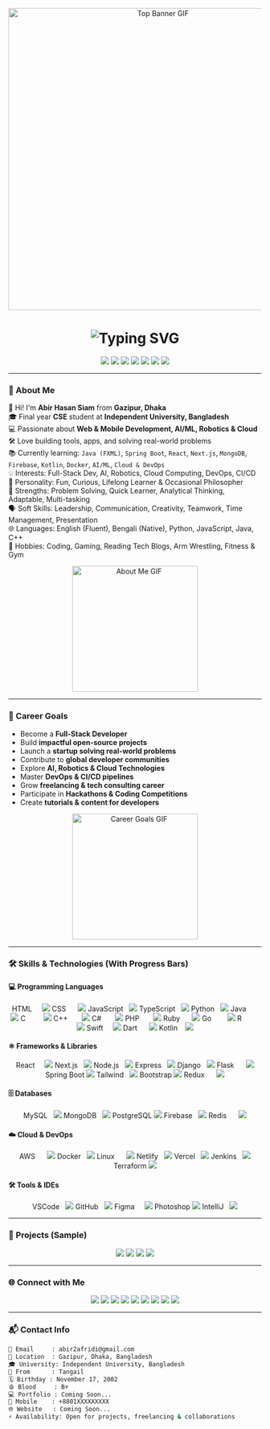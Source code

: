 <!-- Top Section GIF Banner -->
<p align="center">
  <img src="https://media0.giphy.com/media/v1.Y2lkPTc5MGI3NjExcW4wcTZzOWthNDNwcXM2amg3NWIxMG51ZjEwZmd4dTh1a21uenlscyZlcD12MV9pbnRlcm5hbF9naWZfYnlfaWQmY3Q9Zw/qgQUggAC3Pfv687qPC/giphy.gif" width="600px" alt="Top Banner GIF" />
</p>

<!-- Typing Animation -->
<h1 align="center">
  <img src="https://readme-typing-svg.demolab.com?font=Fira+Code&weight=700&size=28&pause=1000&center=true&vCenter=true&width=600&lines=Hi+%F0%9F%91%8B,+I'm+Abir+Hasan+Siam;Full-Stack+Developer+|+Tech+Enthusiast;Welcome+to+My+GitHub+Profile!" alt="Typing SVG" />
</h1>

<p align="center">
  <img src="https://komarev.com/ghpvc/?username=abir2afridi&label=Profile+Views&color=00bfff&style=flat-square" />
  <img src="https://img.shields.io/github/followers/abir2afridi?label=Followers&style=social" />
  <img src="https://img.shields.io/badge/Status-Active-brightgreen" />
  <img src="https://img.shields.io/badge/Availability-Hiring-green" />
  <img src="https://img.shields.io/badge/Portfolio-ComingSoon-orange" />
  <img src="https://img.shields.io/badge/Experience-Intermediate-yellow" />
  <img src="https://img.shields.io/badge/Contribution-Open-success" />
</p>

---

### 🧠 About Me

👋 Hi! I'm **Abir Hasan Siam** from **Gazipur, Dhaka**  
🎓 Final year **CSE** student at **Independent University, Bangladesh**  
💻 Passionate about **Web & Mobile Development, AI/ML, Robotics & Cloud**  
🛠️ Love building tools, apps, and solving real-world problems  
📚 Currently learning: `Java (FXML)`, `Spring Boot`, `React`, `Next.js`, `MongoDB`, `Firebase`, `Kotlin`, `Docker`, `AI/ML`, `Cloud & DevOps`  
💡 Interests: Full-Stack Dev, AI, Robotics, Cloud Computing, DevOps, CI/CD  
🧩 Personality: Fun, Curious, Lifelong Learner & Occasional Philosopher  
🎯 Strengths: Problem Solving, Quick Learner, Analytical Thinking, Adaptable, Multi-tasking  
🗣️ Soft Skills: Leadership, Communication, Creativity, Teamwork, Time Management, Presentation  
🌐 Languages: English (Fluent), Bengali (Native), Python, JavaScript, Java, C++  
🧠 Hobbies: Coding, Gaming, Reading Tech Blogs, Arm Wrestling, Fitness & Gym  

<p align="center">
  <img src="https://media.giphy.com/media/v1.Y2lkPWVjZjA1ZTQ3MjdjaTFoa2l2Z293Z3dncXVub3B0cDNqYXg2ejJ0dG13eW16bXIxbyZlcD12MV9naWZzX3JlbGF0ZWQmY3Q9Zw/SWoSkN6DxTszqIKEqv/giphy.gif" width="250" alt="About Me GIF" />
</p>

---

### 🎯 Career Goals

- Become a **Full-Stack Developer**  
- Build **impactful open-source projects**  
- Launch a **startup solving real-world problems**  
- Contribute to **global developer communities**  
- Explore **AI, Robotics & Cloud Technologies**  
- Master **DevOps & CI/CD pipelines**  
- Grow **freelancing & tech consulting career**  
- Participate in **Hackathons & Coding Competitions**  
- Create **tutorials & content for developers**  

<p align="center">
  <img src="https://i.gifer.com/ODqW.gif" width="250" alt="Career Goals GIF" />
</p>

---

### 🛠️ Skills & Technologies (With Progress Bars)

#### 💻 Programming Languages
<p align="center">
HTML     <img src="https://img.shields.io/badge/HTML-95%25-red?style=for-the-badge&logo=html5&logoColor=white" />  
CSS      <img src="https://img.shields.io/badge/CSS-90%25-blue?style=for-the-badge&logo=css3&logoColor=white" />  
JavaScript   <img src="https://img.shields.io/badge/JS-85%25-yellow?style=for-the-badge&logo=javascript&logoColor=black" />  
TypeScript   <img src="https://img.shields.io/badge/TS-70%25-blue?style=for-the-badge&logo=typescript&logoColor=white" />  
Python   <img src="https://img.shields.io/badge/Python-80%25-green?style=for-the-badge&logo=python&logoColor=white" />  
Java      <img src="https://img.shields.io/badge/Java-75%25-orange?style=for-the-badge&logo=java&logoColor=white" />  
C         <img src="https://img.shields.io/badge/C-60%25-blue?style=for-the-badge&logo=c&logoColor=white" />  
C++       <img src="https://img.shields.io/badge/C++-65%25-blue?style=for-the-badge&logo=c%2B%2B&logoColor=white" />  
C#       <img src="https://img.shields.io/badge/C%23-60%25-purple?style=for-the-badge&logo=csharp&logoColor=white" />  
PHP       <img src="https://img.shields.io/badge/PHP-70%25-blue?style=for-the-badge&logo=php&logoColor=white" />  
Ruby      <img src="https://img.shields.io/badge/Ruby-60%25-red?style=for-the-badge&logo=ruby&logoColor=white" />  
Go        <img src="https://img.shields.io/badge/Go-50%25-blue?style=for-the-badge&logo=go&logoColor=white" />  
R         <img src="https://img.shields.io/badge/R-50%25-blue?style=for-the-badge&logo=r&logoColor=white" />  
Swift     <img src="https://img.shields.io/badge/Swift-65%25-orange?style=for-the-badge&logo=swift&logoColor=white" />  
Dart      <img src="https://img.shields.io/badge/Dart-60%25-blue?style=for-the-badge&logo=dart&logoColor=white" />  
Kotlin    <img src="https://img.shields.io/badge/Kotlin-70%25-purple?style=for-the-badge&logo=kotlin&logoColor=white" />
</p>

#### ⚛️ Frameworks & Libraries
<p align="center">
React     <img src="https://img.shields.io/badge/React-85%25-blue?style=for-the-badge&logo=react&logoColor=white" />  
Next.js   <img src="https://img.shields.io/badge/Next.js-70%25-black?style=for-the-badge&logo=nextdotjs&logoColor=white" />  
Node.js   <img src="https://img.shields.io/badge/NodeJS-80%25-green?style=for-the-badge&logo=node.js&logoColor=white" />  
Express   <img src="https://img.shields.io/badge/Express-75%25-black?style=for-the-badge&logo=express&logoColor=white" />  
Django   <img src="https://img.shields.io/badge/Django-70%25-green?style=for-the-badge&logo=django&logoColor=white" />  
Flask      <img src="https://img.shields.io/badge/Flask-60%25-black?style=for-the-badge&logo=flask&logoColor=white" />  
Spring Boot <img src="https://img.shields.io/badge/Spring-65%25-green?style=for-the-badge&logo=spring&logoColor=white" />  
Tailwind   <img src="https://img.shields.io/badge/Tailwind-80%25-blue?style=for-the-badge&logo=tailwindcss&logoColor=white" />  
Bootstrap  <img src="https://img.shields.io/badge/Bootstrap-85%25-purple?style=for-the-badge&logo=bootstrap&logoColor=white" />  
Redux      <img src="https://img.shields.io/badge/Redux-70%25/purple?style=for-the-badge&logo=redux&logoColor=white" />
</p>

#### 🗄️ Databases
<p align="center">
MySQL   <img src="https://img.shields.io/badge/MySQL-85%25-blue?style=for-the-badge&logo=mysql&logoColor=white" />  
MongoDB   <img src="https://img.shields.io/badge/MongoDB-80%25-green?style=for-the-badge&logo=mongodb&logoColor=white" />  
PostgreSQL <img src="https://img.shields.io/badge/PostgreSQL-75%25-blue?style=for-the-badge&logo=postgresql&logoColor=white" />  
Firebase   <img src="https://img.shields.io/badge/Firebase-70%25-yellow?style=for-the-badge&logo=firebase&logoColor=white" />  
Redis      <img src="https://img.shields.io/badge/Redis-65%25-red?style=for-the-badge&logo=redis&logoColor=white" />
</p>

#### ☁️ Cloud & DevOps
<p align="center">
AWS      <img src="https://img.shields.io/badge/AWS-70%25-orange?style=for-the-badge&logo=amazonaws&logoColor=white" />  
Docker   <img src="https://img.shields.io/badge/Docker-75%25-blue?style=for-the-badge&logo=docker&logoColor=white" />  
Linux      <img src="https://img.shields.io/badge/Linux-80%25-black?style=for-the-badge&logo=linux&logoColor=white" />  
Netlify   <img src="https://img.shields.io/badge/Netlify-65%25-blue?style=for-the-badge&logo=netlify&logoColor=white" />  
Vercel   <img src="https://img.shields.io/badge/Vercel-70%25-black?style=for-the-badge&logo=vercel&logoColor=white" />  
Jenkins   <img src="https://img.shields.io/badge/Jenkins-60%25-red?style=for-the-badge&logo=jenkins&logoColor=white" />  
Terraform <img src="https://img.shields.io/badge/Terraform-65%25-blue?style=for-the-badge&logo=terraform&logoColor=white" />
</p>

#### 🛠️ Tools & IDEs
<p align="center">
VSCode   <img src="https://img.shields.io/badge/VSCode-90%25-blue?style=for-the-badge&logo=visualstudiocode&logoColor=white" />  
GitHub   <img src="https://img.shields.io/badge/GitHub-95%25-black?style=for-the-badge&logo=github&logoColor=white" />  
Figma     <img src="https://img.shields.io/badge/Figma-80%25-pink?style=for-the-badge&logo=figma&logoColor=white" />  
Photoshop <img src="https://img.shields.io/badge/Photoshop-70%25-blue?style=for-the-badge&logo=adobephotoshop&logoColor=white" />  
IntelliJ   <img src="https://img.shields.io/badge/IntelliJ-80%25-purple?style=for-the-badge&logo=intellijidea&logoColor=white" />
</p>

---

### 📂 Projects (Sample)
<p align="center">
  <a href="https://github.com/abir2afridi/project1"><img src="https://img.shields.io/badge/Project1-React-orange?style=for-the-badge&logo=react&logoColor=white" /></a>
  <a href="https://github.com/abir2afridi/project2"><img src="https://img.shields.io/badge/Project2-Java-blue?style=for-the-badge&logo=java&logoColor=white" /></a>
  <a href="https://github.com/abir2afridi/project3"><img src="https://img.shields.io/badge/Project3-NodeJS-green?style=for-the-badge&logo=node.js&logoColor=white" /></a>
  <a href="https://github.com/abir2afridi/project4"><img src="https://img.shields.io/badge/Project4-Python-yellow?style=for-the-badge&logo=python&logoColor=white" /></a>
</p>

---

### 🌐 Connect with Me
<p align="center">
  <a href="https://linkedin.com/in/abir2afridi"><img src="https://img.shields.io/badge/LinkedIn-blue?style=for-the-badge&logo=linkedin&logoColor=white" /></a>
  <a href="https://twitter.com/abir2afridi"><img src="https://img.shields.io/badge/Twitter-1DA1F2?style=for-the-badge&logo=twitter&logoColor=white" /></a>
  <a href="https://instagram.com/abir2afridi"><img src="https://img.shields.io/badge/Instagram-E4405F?style=for-the-badge&logo=instagram&logoColor=white" /></a>
  <a href="https://fb.com/abir2afridi"><img src="https://img.shields.io/badge/Facebook-1877F2?style=for-the-badge&logo=facebook&logoColor=white" /></a>
  <a href="https://github.com/abir2afridi"><img src="https://img.shields.io/badge/GitHub-black?style=for-the-badge&logo=github&logoColor=white" /></a>
  <a href="https://www.hackerrank.com/abir2afridi"><img src="https://img.shields.io/badge/HackerRank-2EC866?style=for-the-badge&logo=hackerrank&logoColor=white" /></a>
  <a href="https://www.leetcode.com/abir2afridi"><img src="https://img.shields.io/badge/LeetCode-FFA116?style=for-the-badge&logo=leetcode&logoColor=white" /></a>
  <a href="https://www.codewars.com/users/abir2afridi"><img src="https://img.shields.io/badge/Codewars-red?style=for-the-badge&logo=codewars&logoColor=white" /></a>
  <a href="https://www.geeksforgeeks.org/profile/abir2afridi"><img src="https://img.shields.io/badge/GeeksforGeeks-green?style=for-the-badge&logo=geeksforgeeks&logoColor=white" /></a>
</p>

---

### 📬 Contact Info
```bash
📧 Email     : abir2afridi@gmail.com
📍 Location  : Gazipur, Dhaka, Bangladesh
🎓 University: Independent University, Bangladesh
🏡 From      : Tangail
🗓️ Birthday : November 17, 2002
🩸 Blood     : B+
💻 Portfolio : Coming Soon...
📱 Mobile    : +8801XXXXXXXXX
🌐 Website   : Coming Soon...
⚡ Availability: Open for projects, freelancing & collaborations
